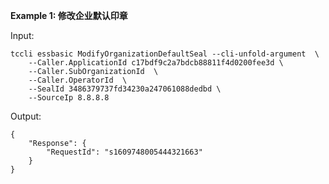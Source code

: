 **Example 1: 修改企业默认印章**



Input: 

```
tccli essbasic ModifyOrganizationDefaultSeal --cli-unfold-argument  \
    --Caller.ApplicationId c17bdf9c2a7bdcb88811f4d0200fee3d \
    --Caller.SubOrganizationId  \
    --Caller.OperatorId  \
    --SealId 3486379737fd34230a247061088dedbd \
    --SourceIp 8.8.8.8
```

Output: 
```
{
    "Response": {
        "RequestId": "s1609748005444321663"
    }
}
```

